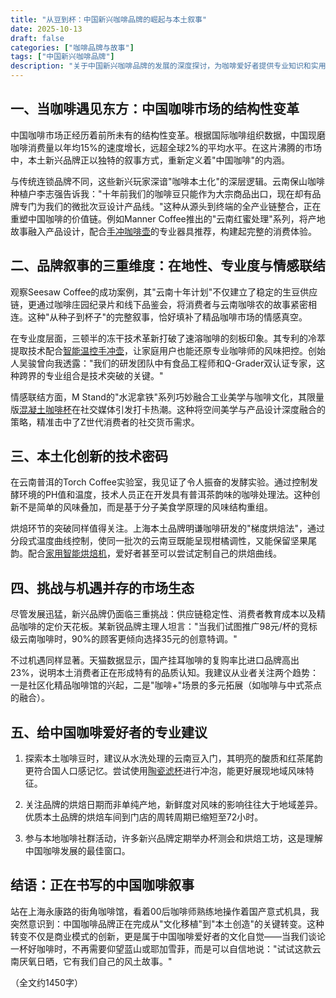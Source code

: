 ```yaml
---
title: "从豆到杯：中国新兴咖啡品牌的崛起与本土叙事"
date: 2025-10-13
draft: false
categories: ["咖啡品牌与故事"]
tags: ["中国新兴咖啡品牌"]
description: "关于中国新兴咖啡品牌的发展的深度探讨，为咖啡爱好者提供专业知识和实用指南。"
---
```


## 一、当咖啡遇见东方：中国咖啡市场的结构性变革
中国咖啡市场正经历着前所未有的结构性变革。根据国际咖啡组织数据，中国现磨咖啡消费量以年均15%的速度增长，远超全球2%的平均水平。在这片沸腾的市场中，本土新兴品牌正以独特的叙事方式，重新定义着"中国咖啡"的内涵。

与传统连锁品牌不同，这些新兴玩家深谙"咖啡本土化"的深层逻辑。云南保山咖啡种植户李志强告诉我："十年前我们的咖啡豆只能作为大宗商品出口，现在却有品牌专门为我们的微批次豆设计产品线。"这种从源头到终端的全产业链整合，正在重塑中国咖啡的价值链。例如Manner Coffee推出的"云南红蜜处理"系列，将产地故事融入产品设计，配合[手冲咖啡壶](https://www.amazon.com/s?k=%E6%89%8B%E5%86%B2%E5%92%96%E5%95%A1%E5%A3%B6&tag=coffeeprism-20)的专业器具推荐，构建起完整的消费体验。

## 二、品牌叙事的三重维度：在地性、专业度与情感联结
观察Seesaw Coffee的成功案例，其"云南十年计划"不仅建立了稳定的生豆供应链，更通过咖啡庄园纪录片和线下品鉴会，将消费者与云南咖啡农的故事紧密相连。这种"从种子到杯子"的完整叙事，恰好填补了精品咖啡市场的情感真空。

在专业度层面，三顿半的冻干技术革新打破了速溶咖啡的刻板印象。其专利的冷萃提取技术配合[智能温控手冲壶](https://www.amazon.com/s?k=%E6%99%BA%E8%83%BD%E6%B8%A9%E6%8E%A7%E6%89%8B%E5%86%B2%E5%A3%B6&tag=coffeeprism-20)，让家庭用户也能还原专业咖啡师的风味把控。创始人吴骏曾向我透露："我们的研发团队中有食品工程师和Q-Grader双认证专家，这种跨界的专业组合是技术突破的关键。"

情感联结方面，M Stand的"水泥拿铁"系列巧妙融合工业美学与咖啡文化，其限量版[混凝土咖啡杯](https://www.amazon.com/s?k=%E6%B7%B7%E5%87%9D%E5%9C%9F%E5%92%96%E5%95%A1%E6%9D%AF&tag=coffeeprism-20)在社交媒体引发打卡热潮。这种将空间美学与产品设计深度融合的策略，精准击中了Z世代消费者的社交货币需求。

## 三、本土化创新的技术密码
在云南普洱的Torch Coffee实验室，我见证了令人振奋的发酵实验。通过控制发酵环境的PH值和温度，技术人员正在开发具有普洱茶韵味的咖啡处理法。这种创新不是简单的风味叠加，而是基于分子美食学原理的风味结构重组。

烘焙环节的突破同样值得关注。上海本土品牌明谦咖啡研发的"梯度烘焙法"，通过分段式温度曲线控制，使同一批次的云南豆既能呈现柑橘调性，又能保留坚果尾韵。配合[家用智能烘焙机](https://www.amazon.com/s?k=%E5%AE%B6%E7%94%A8%E6%99%BA%E8%83%BD%E7%83%98%E7%84%99%E6%9C%BA&tag=coffeeprism-20)，爱好者甚至可以尝试定制自己的烘焙曲线。

## 四、挑战与机遇并存的市场生态
尽管发展迅猛，新兴品牌仍面临三重挑战：供应链稳定性、消费者教育成本以及精品咖啡的定价天花板。某新锐品牌主理人坦言："当我们试图推广98元/杯的竞标级云南咖啡时，90%的顾客更倾向选择35元的创意特调。"

不过机遇同样显著。天猫数据显示，国产挂耳咖啡的复购率比进口品牌高出23%，说明本土消费者正在形成特有的品质认知。我建议从业者关注两个趋势：一是社区化精品咖啡馆的兴起，二是"咖啡+"场景的多元拓展（如咖啡与中式茶点的融合）。

## 五、给中国咖啡爱好者的专业建议
1. 探索本土咖啡豆时，建议从水洗处理的云南豆入门，其明亮的酸质和红茶尾韵更符合国人口感记忆。尝试使用[陶瓷滤杯](https://www.amazon.com/s?k=%E9%99%B6%E7%93%B7%E6%BB%A4%E6%9D%AF&tag=coffeeprism-20)进行冲泡，能更好展现地域风味特征。

2. 关注品牌的烘焙日期而非单纯产地，新鲜度对风味的影响往往大于地域差异。优质本土品牌的烘焙车间到门店的周转周期已缩短至72小时。

3. 参与本地咖啡社群活动，许多新兴品牌定期举办杯测会和烘焙工坊，这是理解中国咖啡发展的最佳窗口。

## 结语：正在书写的中国咖啡叙事
站在上海永康路的街角咖啡馆，看着00后咖啡师熟练地操作着国产意式机具，我突然意识到：中国咖啡品牌正在完成从"文化移植"到"本土创造"的关键转变。这种转变不仅是商业模式的创新，更是属于中国咖啡爱好者的文化自觉——当我们谈论一杯好咖啡时，不再需要仰望蓝山或耶加雪菲，而是可以自信地说："试试这款云南厌氧日晒，它有我们自己的风土故事。"

（全文约1450字）